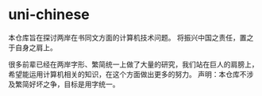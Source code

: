 # uni-chinese
本仓库旨在探讨两岸在书同文方面的计算机技术问题。 将振兴中国之责任，置之于自身之肩上。

很多前辈已经在两岸字形、繁简统一上做了大量的研究，我们站在巨人的肩膀上，希望能运用计算机相关的知识，在这个方面做出更多的努力。 声明：本仓库不涉及繁简好坏之争，目标是用字统一。
